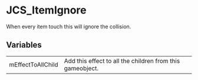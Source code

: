 # JCS_ItemIgnore

When every item touch this will ignore the collision.


## Variables

<table>
  <tr>
    <td>mEffectToAllChild</td>
    <td>Add this effect to all the children from this gameobject.</td>
  </tr>
</table>
